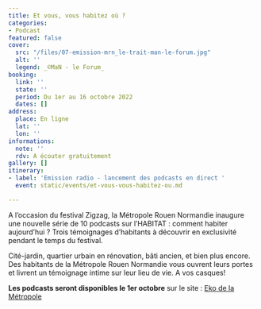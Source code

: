 ```yaml
---
title: Et vous, vous habitez où ?
categories:
- Podcast
featured: false
cover:
  src: "/files/07-emission-mrn_le-trait-man-le-forum.jpg"
  alt: ''
  legend: _©MaN - le Forum_
booking:
  link: ''
  state: ''
  period: Du 1er au 16 octobre 2022
  dates: []
address:
  place: En ligne
  lat: ''
  lon: ''
informations:
  note: ''
  rdv: A écouter gratuitement
gallery: []
itinerary:
- label: 'Emission radio - lancement des podcasts en direct '
  event: static/events/et-vous-vous-habitez-ou.md

---
```

A l’occasion du festival Zigzag, la Métropole Rouen Normandie inaugure une nouvelle série de 10 podcasts sur l’HABITAT : comment habiter aujourd’hui ? Trois témoignages d’habitants à découvrir en exclusivité pendant le temps du festival.

Cité-jardin, quartier urbain en rénovation, bâti ancien, et bien plus encore. Des habitants de la Métropole Rouen Normandie vous ouvrent leurs portes et livrent un témoignage intime sur leur lieu de vie. A vos casques!

**Les podcasts seront disponibles le 1er octobre** sur le site : [Eko de la Métropole](https://podcasts.metropole-rouen-normandie.fr/)